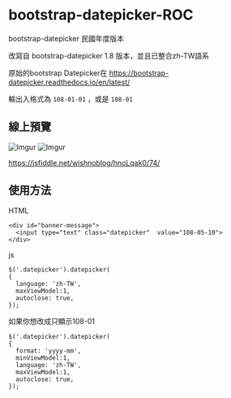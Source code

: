 # bootstrap-datepicker-ROC
bootstrap-datepicker 民國年度版本

改寫自 bootstrap-datepicker 1.8 版本，並且已整合zh-TW語系

原始的bootstrap Datepicker在
https://bootstrap-datepicker.readthedocs.io/en/latest/

輸出入格式為
`108-01-01`
，或是
`108-01`

## 線上預覽

![Imgur](https://i.imgur.com/P9aKJHD.png)
![Imgur](https://i.imgur.com/wj4pCFX.png)

https://jsfiddle.net/wishnoblog/hnoLqak0/74/



## 使用方法

HTML

    <div id="banner-message">
      <input type="text" class="datepicker"  value="108-05-10">
    </div>

js

    $('.datepicker').datepicker(
    {
      language: 'zh-TW',
      maxViewModel:1,
      autoclose: true,
    });
    
    
如果你想改成只顯示108-01

    $('.datepicker').datepicker(
    {
      format: 'yyyy-mm',    
      minViewModel:1,
      language: 'zh-TW',
      maxViewModel:1,
      autoclose: true,
    });
    
    

